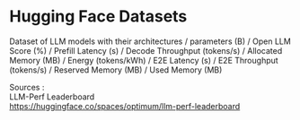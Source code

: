 # Hugging Face Datasets  

Dataset of LLM models with their architectures / parameters (B) / Open LLM Score (%) / Prefill Latency (s) / Decode Throughput (tokens/s) / Allocated Memory (MB)	/ Energy (tokens/kWh)	/ E2E Latency (s)	/ E2E Throughput (tokens/s) /	Reserved Memory (MB) /	Used Memory (MB)  

Sources :  
LLM-Perf Leaderboard  
https://huggingface.co/spaces/optimum/llm-perf-leaderboard  
